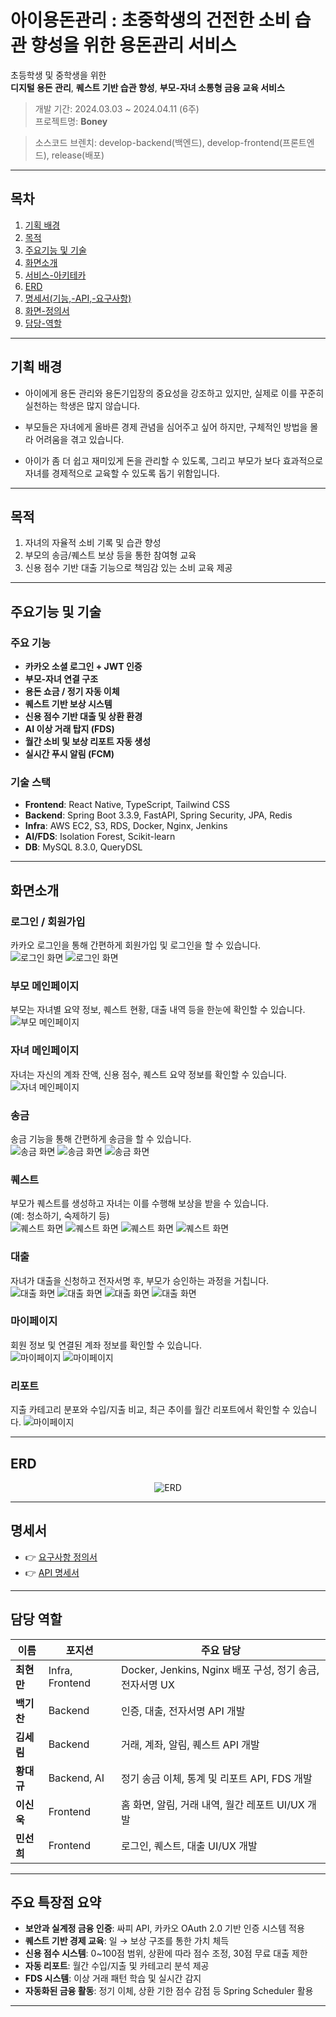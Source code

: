 # 아이용돈관리 : 초중학생의 건전한 소비 습관 향성을 위한 용돈관리 서비스

초등학생 및 중학생을 위한  
**디지털 용돈 관리**, **퀘스트 기반 습관 향성**, **부모-자녀 소통형 금융 교육 서비스**

> 개발 기간: 2024.03.03 ~ 2024.04.11 (6주)  
> 프로젝트명: **Boney**

> 소스코드 브렌치: develop-backend(백엔드), develop-frontend(프론트엔드), release(배포)

---

## 목차

1. [기획 배경](#기획-배경)
2. [목적](#목적)
3. [주요기능 및 기술](#주요기능-및-기술)
4. [화면소개](#화면소개)
5. [서비스-아키테카](#서비스-아키테카)
6. [ERD](#ERD)
7. [명세서(기능,-API,-요구사항)](#명세서)
8. [화면-정의서](#화면-정의서)
9. [담당-역할](#담당-역할)

---

## 기획 배경

- 아이에게 용돈 관리와 용돈기입장의 중요성을 강조하고 있지만, 실제로 이를 꾸준히 실천하는 학생은 많지 않습니다.

- 부모들은 자녀에게 올바른 경제 관념을 심어주고 싶어 하지만, 구체적인 방법을 몰라 어려움을 겪고 있습니다.

- 아이가 좀 더 쉽고 재미있게 돈을 관리할 수 있도록, 그리고 부모가 보다 효과적으로 자녀를 경제적으로 교육할 수 있도록 돕기 위함입니다.

---

## 목적

1. 자녀의 자율적 소비 기록 및 습관 향성
2. 부모의 송금/퀘스트 보상 등을 통한 참여형 교육
3. 신용 점수 기반 대출 기능으로 책임감 있는 소비 교육 제공

---

## 주요기능 및 기술

### 주요 기능

- **카카오 소셜 로그인 + JWT 인증**
- **부모-자녀 연결 구조**
- **용돈 쇼금 / 정기 자동 이체**
- **퀘스트 기반 보상 시스템**
- **신용 점수 기반 대출 및 상환 환경**
- **AI 이상 거래 탑지 (FDS)**
- **월간 소비 및 보상 리포트 자동 생성**
- **실시간 푸시 알림 (FCM)**

### 기술 스택

- **Frontend**: React Native, TypeScript, Tailwind CSS
- **Backend**: Spring Boot 3.3.9, FastAPI, Spring Security, JPA, Redis
- **Infra**: AWS EC2, S3, RDS, Docker, Nginx, Jenkins
- **AI/FDS**: Isolation Forest, Scikit-learn
- **DB**: MySQL 8.3.0, QueryDSL

---

## 화면소개

### 로그인 / 회원가입

카카오 로그인을 통해 간편하게 회원가입 및 로그인을 할 수 있습니다.  
![로그인 화면](images/login.png)
![로그인 화면](images/login2.png)

### 부모 메인페이지

부모는 자녀별 요약 정보, 퀘스트 현황, 대출 내역 등을 한눈에 확인할 수 있습니다.  
![부모 메인페이지](images/main1.png)

### 자녀 메인페이지

자녀는 자신의 계좌 잔액, 신용 점수, 퀘스트 요약 정보를 확인할 수 있습니다.  
![자녀 메인페이지](images/main2.png)

### 송금

송금 기능을 통해 간편하게 송금을 할 수 있습니다.  
![송금 화면](images/transfer1.png)
![송금 화면](images/transfer2.png)
![송금 화면](images/transfer3.png)

### 퀘스트

부모가 퀘스트를 생성하고 자녀는 이를 수행해 보상을 받을 수 있습니다.  
(예: 청소하기, 숙제하기 등)  
![퀘스트 화면](images/quest1.png)
![퀘스트 화면](images/quest2.png)
![퀘스트 화면](images/quest3.png)
![퀘스트 화면](images/quest4.png)

### 대출

자녀가 대출을 신청하고 전자서명 후, 부모가 승인하는 과정을 거칩니다.  
![대출 화면](images/loan1.png)
![대출 화면](images/loan2.png)
![대출 화면](images/loan3.png)
![대출 화면](images/loan4.png)

### 마이페이지

회원 정보 및 연결된 계좌 정보를 확인할 수 있습니다.  
![마이페이지](images/menu1.png)
![마이페이지](images/menu2.png)

### 리포트

지출 카테고리 분포와 수입/지출 비교, 최근 추이를 월간 리포트에서 확인할 수 있습니다.
![마이페이지](images/report.png)

---

## ERD

<div align="center">
  <img src="images/erd.png" alt="ERD" />
</div>

---

## 명세서

- 👉 [요구사항 정의서](https://www.notion.so/1b250f0f3cea80e2b86dfec0d7f24d35?pvs=21)
- 👉 [API 명세서](https://www.notion.so/1b250f0f3cea8036bf98e5d856435c29?pvs=21)

---

## 담당 역할

| 이름       | 포지션          | 주요 담당                                                |
| ---------- | --------------- | -------------------------------------------------------- |
| **최현만** | Infra, Frontend | Docker, Jenkins, Nginx 배포 구성, 정기 송금, 전자서명 UX |
| **백기찬** | Backend         | 인증, 대출, 전자서명 API 개발                            |
| **김세림** | Backend         | 거래, 계좌, 알림, 퀘스트 API 개발                        |
| **황대규** | Backend, AI     | 정기 송금 이체, 통계 및 리포트 API, FDS 개발             |
| **이신욱** | Frontend        | 홈 화면, 알림, 거래 내역, 월간 레포트 UI/UX 개발         |
| **민선희** | Frontend        | 로그인, 퀘스트, 대출 UI/UX 개발                          |

---

## 주요 특장점 요약

- **보안과 실계정 금융 인증**: 싸피 API, 카카오 OAuth 2.0 기반 인증 시스템 적용
- **퀘스트 기반 경제 교육**: 일 → 보상 구조를 통한 가치 체득
- **신용 점수 시스템**: 0~100점 범위, 상환에 따라 점수 조정, 30점 무료 대출 제한
- **자동 리포트**: 월간 수입/지출 및 카테고리 분석 제공
- **FDS 시스템**: 이상 거래 패턴 학습 및 실시간 감지
- **자동화된 금융 활동**: 정기 이체, 상환 기한 점수 감점 등 Spring Scheduler 활용

---



